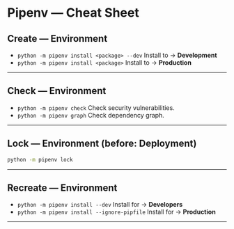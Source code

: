 # **Pipenv** — Cheat Sheet

## **Create** — Environment
* `python -m pipenv install <package> --dev` Install to -> **Development**
* `python -m pipenv install <package>` Install to -> **Production**
---

## **Check** — Environment
* `python -m pipenv check` Check security vulnerabilities.
* `python -m pipenv graph` Check dependency graph.
---

## **Lock** — Environment (before: **Deployment**)
```sh
python -m pipenv lock
```
---

## **Recreate** — Environment
* `python -m pipenv install --dev` Install for -> **Developers**
* `python -m pipenv install --ignore-pipfile` Install for -> **Production**
---